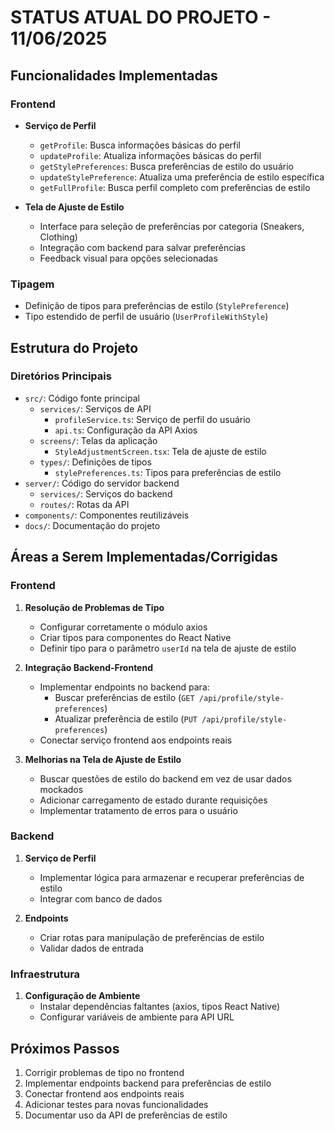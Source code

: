 # STATUS ATUAL DO PROJETO - 11/06/2025

## Funcionalidades Implementadas

### Frontend
- **Serviço de Perfil**
  - `getProfile`: Busca informações básicas do perfil
  - `updateProfile`: Atualiza informações básicas do perfil
  - `getStylePreferences`: Busca preferências de estilo do usuário
  - `updateStylePreference`: Atualiza uma preferência de estilo específica
  - `getFullProfile`: Busca perfil completo com preferências de estilo

- **Tela de Ajuste de Estilo**
  - Interface para seleção de preferências por categoria (Sneakers, Clothing)
  - Integração com backend para salvar preferências
  - Feedback visual para opções selecionadas

### Tipagem
- Definição de tipos para preferências de estilo (`StylePreference`)
- Tipo estendido de perfil de usuário (`UserProfileWithStyle`)

## Estrutura do Projeto

### Diretórios Principais
- `src/`: Código fonte principal
  - `services/`: Serviços de API
    - `profileService.ts`: Serviço de perfil do usuário
    - `api.ts`: Configuração da API Axios
  - `screens/`: Telas da aplicação
    - `StyleAdjustmentScreen.tsx`: Tela de ajuste de estilo
  - `types/`: Definições de tipos
    - `stylePreferences.ts`: Tipos para preferências de estilo
- `server/`: Código do servidor backend
  - `services/`: Serviços do backend
  - `routes/`: Rotas da API
- `components/`: Componentes reutilizáveis
- `docs/`: Documentação do projeto

## Áreas a Serem Implementadas/Corrigidas

### Frontend
1. **Resolução de Problemas de Tipo**
   - Configurar corretamente o módulo axios
   - Criar tipos para componentes do React Native
   - Definir tipo para o parâmetro `userId` na tela de ajuste de estilo

2. **Integração Backend-Frontend**
   - Implementar endpoints no backend para:
     - Buscar preferências de estilo (`GET /api/profile/style-preferences`)
     - Atualizar preferência de estilo (`PUT /api/profile/style-preferences`)
   - Conectar serviço frontend aos endpoints reais

3. **Melhorias na Tela de Ajuste de Estilo**
   - Buscar questões de estilo do backend em vez de usar dados mockados
   - Adicionar carregamento de estado durante requisições
   - Implementar tratamento de erros para o usuário

### Backend
1. **Serviço de Perfil**
   - Implementar lógica para armazenar e recuperar preferências de estilo
   - Integrar com banco de dados

2. **Endpoints**
   - Criar rotas para manipulação de preferências de estilo
   - Validar dados de entrada

### Infraestrutura
1. **Configuração de Ambiente**
   - Instalar dependências faltantes (axios, tipos React Native)
   - Configurar variáveis de ambiente para API URL

## Próximos Passos
1. Corrigir problemas de tipo no frontend
2. Implementar endpoints backend para preferências de estilo
3. Conectar frontend aos endpoints reais
4. Adicionar testes para novas funcionalidades
5. Documentar uso da API de preferências de estilo
